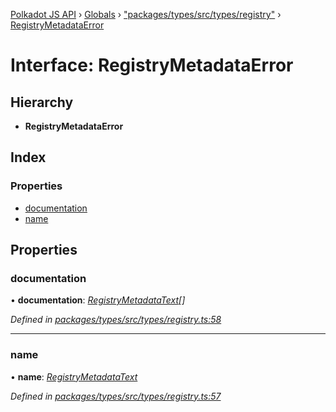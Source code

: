 [Polkadot JS API](../README.md) › [Globals](../globals.md) › ["packages/types/src/types/registry"](../modules/_packages_types_src_types_registry_.md) › [RegistryMetadataError](_packages_types_src_types_registry_.registrymetadataerror.md)

# Interface: RegistryMetadataError

## Hierarchy

* **RegistryMetadataError**

## Index

### Properties

* [documentation](_packages_types_src_types_registry_.registrymetadataerror.md#documentation)
* [name](_packages_types_src_types_registry_.registrymetadataerror.md#name)

## Properties

###  documentation

• **documentation**: *[RegistryMetadataText](_packages_types_src_types_registry_.registrymetadatatext.md)[]*

*Defined in [packages/types/src/types/registry.ts:58](https://github.com/polkadot-js/api/blob/ad8ad42344/packages/types/src/types/registry.ts#L58)*

___

###  name

• **name**: *[RegistryMetadataText](_packages_types_src_types_registry_.registrymetadatatext.md)*

*Defined in [packages/types/src/types/registry.ts:57](https://github.com/polkadot-js/api/blob/ad8ad42344/packages/types/src/types/registry.ts#L57)*
